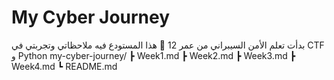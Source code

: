 # My Cyber Journey
بدأت تعلم الأمن السيبراني من عمر 12 🎉
هذا المستودع فيه ملاحظاتي وتجربتي في CTF و Python
my-cyber-journey/
 ┣ Week1.md
 ┣ Week2.md
 ┣ Week3.md
 ┣ Week4.md
 ┗ README.md
